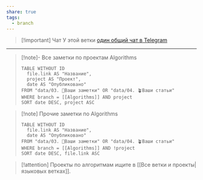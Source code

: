 ```yaml
---
share: true
tags:
  - branch
---
```


> [!important] Чат
>  У этой ветки [один общий чат в Telegram](https://t.me/+VwkjRKFx57YyY2I6)

 ---

> [!note]- Все заметки по проектам Algorithms
> ```dataview
> TABLE WITHOUT ID
> 	file.link AS "Название",
> 	project AS "Проект",
> 	date AS "Опубликовано"
> FROM "data/03. 🌱Ваши заметки" OR "data/04. 🪴Ваши статьи"
> WHERE branch = [[Algorithms]] AND project
> SORT date DESC, project ASC
> ``` 

> [!note] Прочие заметки по Algorithms
> ```dataview
> TABLE WITHOUT ID
> 	file.link AS "Название",
> 	date AS "Опубликовано"
> FROM "data/03. 🌱Ваши заметки" OR "data/04. 🪴Ваши статьи"
> WHERE branch = [[Algorithms]] AND !project
> SORT date DESC, file.link ASC
> ``` 

> [!attention] 
> Проекты по алгоритмам ищите в [[Все ветки и проекты|языковых ветках]].
